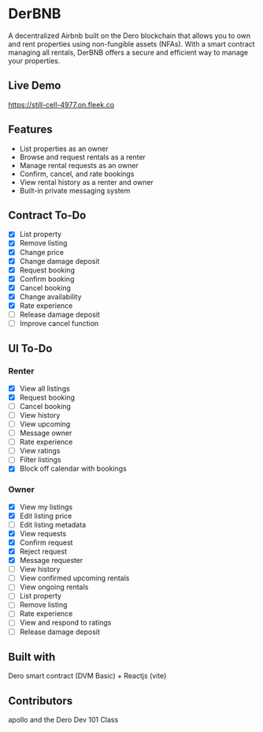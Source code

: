 # DerBNB

A decentralized Airbnb built on the Dero blockchain that allows you to own and rent properties using non-fungible assets (NFAs). With a smart contract managing all rentals, DerBNB offers a secure and efficient way to manage your properties.

## Live Demo

https://still-cell-4977.on.fleek.co

## Features
- List properties as an owner
- Browse and request rentals as a renter
- Manage rental requests as an owner
- Confirm, cancel, and rate bookings
- View rental history as a renter and owner
- Built-in private messaging system

## Contract To-Do
- [x] List property
- [x] Remove listing
- [x] Change price
- [x] Change damage deposit
- [x] Request booking
- [x] Confirm booking
- [x] Cancel booking
- [x] Change availability
- [x] Rate experience
- [ ] Release damage deposit
- [ ] Improve cancel function

## UI To-Do
### Renter
- [x] View all listings
- [x] Request booking
- [ ] Cancel booking
- [ ] View history
- [ ] View upcoming
- [ ] Message owner
- [ ] Rate experience
- [ ] View ratings
- [ ] Filter listings
- [x] Block off calendar with bookings

### Owner
- [x] View my listings
- [x] Edit listing price
- [ ] Edit listing metadata
- [x] View requests
- [x] Confirm request
- [x] Reject request
- [x] Message requester
- [ ] View history
- [ ] View confirmed upcoming rentals
- [ ] View ongoing rentals
- [ ] List property
- [ ] Remove listing
- [ ] Rate experience
- [ ] View and respond to ratings
- [ ] Release damage deposit

## Built with
Dero smart contract (DVM Basic) + Reactjs (vite)

## Contributors
apollo and the Dero Dev 101 Class
